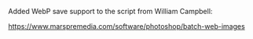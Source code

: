 Added WebP save support to the script from William Campbell:

https://www.marspremedia.com/software/photoshop/batch-web-images
